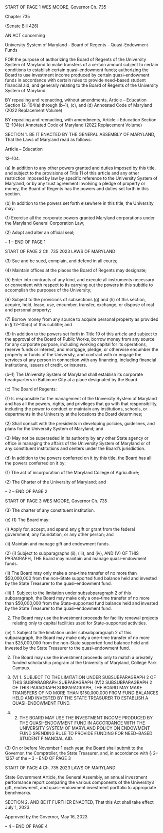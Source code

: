 START OF PAGE 1
WES MOORE, Governor Ch. 735

Chapter 735

(Senate Bill 426)

AN ACT concerning

University System of Maryland – Board of Regents – Quasi–Endowment Funds

FOR the purpose of authorizing the Board of Regents of the University System of Maryland
to make transfers of a certain amount subject to certain conditions to establish
certain quasi–endowment funds; authorizing the Board to use investment income
produced by certain quasi–endowment funds in accordance with certain rules to
provide need–based student financial aid; and generally relating to the Board of
Regents of the University System of Maryland.

BY repealing and reenacting, without amendments,
Article – Education
Section 12–104(a) through (b–1), (c), and (d)
Annotated Code of Maryland
(2022 Replacement Volume)

BY repealing and reenacting, with amendments,
Article – Education
Section 12–104(e)
Annotated Code of Maryland
(2022 Replacement Volume)

SECTION 1. BE IT ENACTED BY THE GENERAL ASSEMBLY OF MARYLAND,
That the Laws of Maryland read as follows:

Article – Education

12–104.

(a) In addition to any other powers granted and duties imposed by this title, and
subject to the provisions of Title 11 of this article and any other restriction imposed by law
by specific reference to the University System of Maryland, or by any trust agreement
involving a pledge of property or money, the Board of Regents has the powers and duties
set forth in this section.

(b) In addition to the powers set forth elsewhere in this title, the University may:

(1) Exercise all the corporate powers granted Maryland corporations under
the Maryland General Corporation Law;

(2) Adopt and alter an official seal;

– 1 –
END OF PAGE 1

START OF PAGE 2
Ch. 735 2023 LAWS OF MARYLAND

(3) Sue and be sued, complain, and defend in all courts;

(4) Maintain offices at the places the Board of Regents may designate;

(5) Enter into contracts of any kind, and execute all instruments necessary
or convenient with respect to its carrying out the powers in this subtitle to accomplish the
purposes of the University;

(6) Subject to the provisions of subsections (g) and (h) of this section,
acquire, hold, lease, use, encumber, transfer, exchange, or dispose of real and personal
property;

(7) Borrow money from any source to acquire personal property as provided
in § 12–105(c) of this subtitle; and

(8) In addition to the powers set forth in Title 19 of this article and subject
to the approval of the Board of Public Works, borrow money from any source for any
corporate purpose, including working capital for its operations, reserve funds or interest,
and mortgage, pledge, or otherwise encumber the property or funds of the University, and
contract with or engage the services of any person in connection with any financing,
including financial institutions, issuers of credit, or insurers.

(b–1) The University System of Maryland shall establish its corporate headquarters
in Baltimore City at a place designated by the Board.

(c) The Board of Regents:

(1) Is responsible for the management of the University System of
Maryland and has all the powers, rights, and privileges that go with that responsibility,
including the power to conduct or maintain any institutions, schools, or departments in the
University at the locations the Board determines;

(2) Shall consult with the presidents in developing policies, guidelines, and
plans for the University System of Maryland; and

(3) May not be superseded in its authority by any other State agency or
office in managing the affairs of the University System of Maryland or of any constituent
institutions and centers under the Board’s jurisdiction.

(d) In addition to the powers conferred on it by this title, the Board has all the
powers conferred on it by:

(1) The act of incorporation of the Maryland College of Agriculture;

(2) The Charter of the University of Maryland; and

– 2 –
END OF PAGE 2

START OF PAGE 3
WES MOORE, Governor Ch. 735

(3) The charter of any constituent institution.

(e) (1) The Board may:

(i) Apply for, accept, and spend any gift or grant from the federal
government, any foundation, or any other person; and

(ii) Maintain and manage gift and endowment funds.

(2) (i) Subject to subparagraphs (ii), (iii), and (iv), AND (V) OF THIS
PARAGRAPH, THE Board may maintain and manage quasi–endowment funds.

(ii) The Board may only make a one–time transfer of no more than
$50,000,000 from the non–State supported fund balance held and invested by the State
Treasurer to the quasi–endowment fund.

(iii) 1. Subject to the limitation under subsubparagraph 2 of this
subparagraph, the Board may make only a one–time transfer of no more than $50,000,000
from the State–supported fund balance held and invested by the State Treasurer to the
quasi–endowment fund.

2. The Board may use the investment proceeds for facility
renewal projects relating only to capital facilities used for State–supported activities.

(iv) 1. Subject to the limitation under subsubparagraph 2 of this
subparagraph, the Board may make only a one–time transfer of no more than $25,000,000
from the non–State supported fund balance held and invested by the State Treasurer to the
quasi–endowment fund.

2. The Board may use the investment proceeds only to match
a privately funded scholarship program at the University of Maryland, College Park
Campus.

3. (V) 1. SUBJECT TO THE LIMITATION UNDER
SUBSUBPARAGRAPH 2 OF THIS SUBPARAGRAPH SUBPARAGRAPH (IV)2
SUBSUBPARAGRAPH 2 OF THIS PARAGRAPH SUBPARAGRAPH, THE BOARD MAY MAKE
TRANSFERS OF NO MORE THAN $150,000,000 FROM FUND BALANCES HELD AND
INVESTED BY THE STATE TREASURER TO ESTABLISH A QUASI–ENDOWMENT FUND.

4. 2. THE BOARD MAY USE THE INVESTMENT INCOME
PRODUCED BY THE QUASI–ENDOWMENT FUND IN ACCORDANCE WITH THE
UNIVERSITY SYSTEM OF MARYLAND POLICY ON ENDOWMENT FUND SPENDING
RULE TO PROVIDE FUNDING FOR NEED–BASED STUDENT FINANCIAL AID.

(3) On or before November 1 each year, the Board shall submit to the
Governor, the Comptroller, the State Treasurer, and, in accordance with § 2–1257 of the
– 3 –
END OF PAGE 3

START OF PAGE 4
Ch. 735 2023 LAWS OF MARYLAND

State Government Article, the General Assembly, an annual investment performance
report comparing the various components of the University’s gift, endowment, and
quasi–endowment investment portfolio to appropriate benchmarks.

SECTION 2. AND BE IT FURTHER ENACTED, That this Act shall take effect July
1, 2023.

Approved by the Governor, May 16, 2023.

– 4 –
END OF PAGE 4